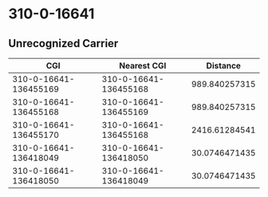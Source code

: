 # 310-0-16641
## Unrecognized Carrier


| CGI | Nearest CGI | Distance |
|-----|-------------|----------|
| 310-0-16641-136455169 | 310-0-16641-136455168 | 989.840257315 |
| 310-0-16641-136455168 | 310-0-16641-136455169 | 989.840257315 |
| 310-0-16641-136455170 | 310-0-16641-136455168 | 2416.61284541 |
| 310-0-16641-136418049 | 310-0-16641-136418050 | 30.0746471435 |
| 310-0-16641-136418050 | 310-0-16641-136418049 | 30.0746471435 |
